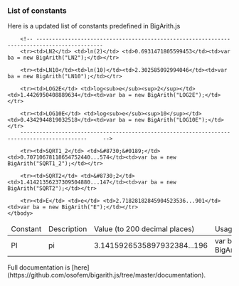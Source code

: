 ### List of constants
Here is a updated list of constants predefined in BigArith.js
<table width="100%;">
	<col style="width:10%;">
    <col style="width:10%;">
    <col style="width:40%; word-wrap:break-word;">
	<col style="width:40%; word-wrap:break-word;">
	<thead><tr><td>Constant</td><td>Description</td><td style="width:130px">Value (to 200 decimal places)</td><td>Usage</td></tr></thead>
	<tbody>
		<tr><td>PI</td> <td>pi</td> <td>3.1415926535897932384...196</td><td>var ba = new BigArith("PI");</td></tr>

		<!-- -------------------------------------------------------------------------------------------
		<tr><td>LN2</td> <td>ln(2)</td> <td>0.6931471805599453</td><td>var ba = new BigArith("LN2");</td></tr>

		<tr><td>LN10</td><td>ln(10)</td><td>2.302585092994046</td><td>var ba = new BigArith("LN10");</td></tr>

		<tr><td>LOG2E</td> <td>log<sub>e</sub><sup>2</sup></td> <td>1.4426950408889634</td><td>var ba = new BigArith("LOG2E");</td></tr>

		<tr><td>LOG10E</td> <td>log<sub>e</sub><sup>10</sup></td> <td>0.4342944819032518</td><td>var ba = new BigArith("LOG10E");</td></tr>
		-------------------------------------------------------------------------------------------		-->

		<tr><td>SQRT1_2</td> <td>&#8730;&#0189;</td> <td>0.70710678118654752440...574</td><td>var ba = new BigArith("SQRT1_2");</td></tr>

		<tr><td>SQRT2</td> <td>&#8730;2</td> <td>1.41421356237309504880...147</td><td>var ba = new BigArith("SQRT2");</td></tr>

		<tr><td>E</td> <td>e</td> <td>2.71828182845904523536...901</td><td>var ba = new BigArith("E");</td></tr>
	</tbody>
</table>
Full documentation is [here](https://github.com/osofem/bigarith.js/tree/master/documentation).
